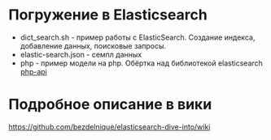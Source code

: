 # Погружение в Elasticsearch
* dict_search.sh - пример работы с ElasticSearch. Создание индекса, добавление данных, поисковые запросы.
* elastic-search.json - семпл данных
* php - пример модели на php. Обёртка над библиотекой elasticsearch [php-api](https://www.elastic.co/guide/en/elasticsearch/client/php-api/current/_overview.html)

# Подробное описание в вики
https://github.com/bezdelnique/elasticsearch-dive-into/wiki

